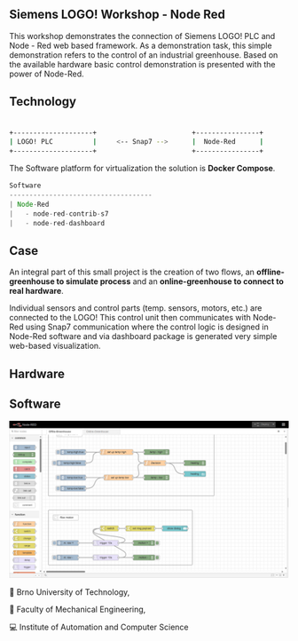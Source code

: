 ## Siemens LOGO! Workshop - Node Red

This workshop demonstrates the connection of Siemens LOGO! PLC and Node - Red web based framework. As a demonstration task, this simple demonstration refers to the control of an industrial greenhouse. Based on the available hardware basic control demonstration is presented with the power of Node-Red.


## Technology

```bash

+--------------------+                        +----------------+
| LOGO! PLC          |     <-- Snap7 -->      |  Node-Red      |
+--------------------+                        +----------------+


```

The Software platform for virtualization the solution is **Docker Compose**.


```javascript
Software
------------------------------------
| Node-Red
|   - node-red-contrib-s7
|   - node-red-dashboard
```

## Case

An integral part of this small project is the creation of two flows, an **offline-greenhouse to simulate process** and an **online-greenhouse to connect to real hardware**.

Individual sensors and control parts (temp. sensors, motors, etc.) are connected to the LOGO! This control unit then communicates with Node-Red using Snap7 communication where the control logic is designed in Node-Red software and via dashboard package is generated very simple web-based visualization.


## Hardware


## Software

![ex1](/docs/s1.png)

:red_circle: Brno University of Technology,

:large_blue_circle: Faculty of Mechanical Engineering,

:computer: Institute of Automation and Computer Science
